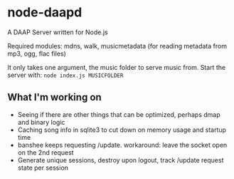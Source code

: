 node-daapd
==========

A DAAP Server written for Node.js

Required modules: mdns, walk, musicmetadata (for reading metadata from mp3, ogg, flac files)

It only takes one argument, the music folder to serve music from. Start the server with: `node index.js MUSICFOLDER`

## What I'm working on

- Seeing if there are other things that can be optimized, perhaps dmap and binary logic
- Caching song info in sqlite3 to cut down on memory usage and startup time
- banshee keeps requesting /update. workaround: leave the socket open on the 2nd request
- Generate unique sessions, destroy upon logout, track /update request state per session
